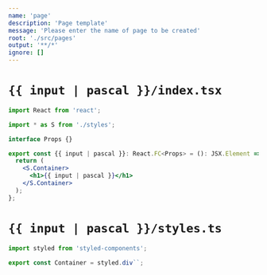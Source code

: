 ```yaml
---
name: 'page'
description: 'Page template'
message: 'Please enter the name of page to be created'
root: './src/pages'
output: '**/*'
ignore: []
---
```


# `{{ input | pascal }}/index.tsx`

```jsx
import React from 'react';

import * as S from './styles';

interface Props {}

export const {{ input | pascal }}: React.FC<Props> = (): JSX.Element => {
  return (
    <S.Container>
      <h1>{{ input | pascal }}</h1>
    </S.Container>
  );
};

```

# `{{ input | pascal }}/styles.ts`

```js
import styled from 'styled-components';

export const Container = styled.div``;

```
